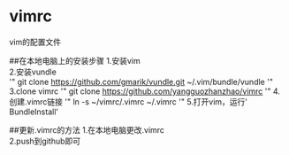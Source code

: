 # vimrc
vim的配置文件

##在本地电脑上的安装步骤
1.安装vim  
2.安装vundle   
'"
git clone https://github.com/gmarik/vundle.git ~/.vim/bundle/vundle
'"
3.clone vimrc
'"
git clone https://github.com/yangguozhanzhao/vimrc
'"
4.创建.vimrc链接
'"
ln -s ~/vimrc/.vimrc ~/.vimrc
'"
5.打开vim，运行' BundleInstall'      

##更新.vimrc的方法
1.在本地电脑更改.vimrc   
2.push到github即可  
